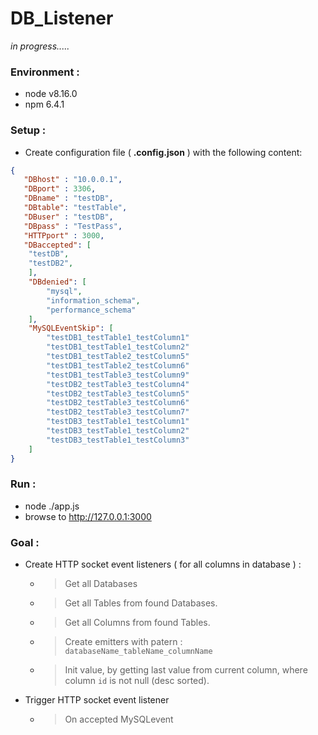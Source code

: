 # DB_Listener

_in progress....._

### Environment :
- node v8.16.0
- npm 6.4.1

### Setup :

- Create configuration file ( **.config.json** ) with the following content:

```JSON
{
   "DBhost" : "10.0.0.1",
   "DBport" : 3306,
   "DBname" : "testDB",
   "DBtable": "testTable",
   "DBuser" : "testDB",
   "DBpass" : "TestPass",
   "HTTPport" : 3000,
   "DBaccepted": [
    "testDB",
    "testDB2",
    ],
    "DBdenied": [
        "mysql",
        "information_schema",
        "performance_schema"
    ],
    "MySQLEventSkip": [
        "testDB1_testTable1_testColumn1"
        "testDB1_testTable1_testColumn2"
        "testDB1_testTable2_testColumn5"
        "testDB1_testTable2_testColumn6"
        "testDB1_testTable3_testColumn9"
        "testDB2_testTable3_testColumn4"
        "testDB2_testTable3_testColumn5"
        "testDB2_testTable3_testColumn6"
        "testDB2_testTable3_testColumn7"
        "testDB3_testTable1_testColumn1"
        "testDB3_testTable1_testColumn2"
        "testDB3_testTable1_testColumn3"
    ]
}
```
### Run :

- node ./app.js
- browse to http://127.0.0.1:3000


### Goal :
- Create HTTP socket event listeners ( for all columns in database ) :
    - > Get all Databases
    - > Get all Tables from found Databases.
    - > Get all Columns from found Tables.
    - > Create emitters with patern : `databaseName_tableName_columnName`
    - > Init value, by getting last value from current column, where column  `id` is not null (desc sorted).

- Trigger HTTP socket event listener
    - > On accepted MySQLevent